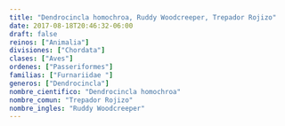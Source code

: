 ```yaml
---
title: "Dendrocincla homochroa, Ruddy Woodcreeper, Trepador Rojizo"
date: 2017-08-18T20:46:32-06:00
draft: false
reinos: ["Animalia"]
divisiones: ["Chordata"]
clases: ["Aves"]
ordenes: ["Passeriformes"]
familias: ["Furnariidae "]
generos: ["Dendrocincla"]
nombre_cientifico: "Dendrocincla homochroa"
nombre_comun: "Trepador Rojizo"
nombre_ingles: "Ruddy Woodcreeper"
---
```

